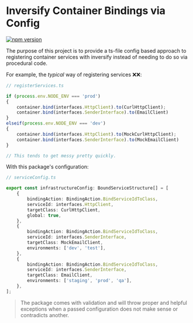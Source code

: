 # Inversify Container Bindings via Config
[![npm version](https://badge.fury.io/js/inversify-service-config.svg)](https://badge.fury.io/js/inversify-service-config)

The purpose of this project is to provide a ts-file config based approach to registering container services with
inversify instead of needing to do so via procedural code.

For example, the *typical* way of registering services ❌❌:
```ts
// registerServices.ts

if (process.env.NODE_ENV === 'prod')
{
    container.bind(interfaces.HttpClient).to(CurlHttpClient);
    container.bind(interfaces.SenderInterface).to(EmailClient)
}
elseif(process.env.NODE_ENV === 'dev')
{
    container.bind(interfaces.HttpClient).to(MockCurlHttpClient);
    container.bind(interfaces.SenderInterface).to(MockEmailClient)
}

// This tends to get messy pretty quickly.

```

With this package's configuration:

```ts
// serviceConfig.ts

export const infrastructureConfig: BoundServiceStructure[] = [
    {
        bindingAction: BindingAction.BindServiceIdToClass,
        serviceId: interfaces.HttpClient,
        targetClass: CurlHttpClient,
        global: true,
    },
    {
        bindingAction: BindingAction.BindServiceIdToClass,
        serviceId: interfaces.SenderInterface,
        targetClass: MockEmailClient,
        environments: ['dev', 'test'],
    },
    {
        bindingAction: BindingAction.BindServiceIdToClass,
        serviceId: interfaces.SenderInterface,
        targetClass: EmailClient,
        environments: ['staging', 'prod', 'qa'],
    },
];
```




> The package comes with validation and will throw proper and helpful exceptions when a passed configuration does not make sense or contradicts another. 
